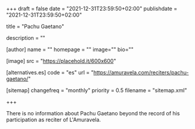 +++
draft = false
date = "2021-12-31T23:59:50+02:00"
publishdate = "2021-12-31T23:59:50+02:00"

title = "Pachu Gaetano"

description = ""

[author]
    name = ""
    homepage = ""
    image=""
    bio=""

[image]
    src = "https://placehold.it/600x600"

[alternatives.es]
    code = "es"
    url = "https://amuravela.com/reciters/pachu-gaetano/"

[sitemap]
  changefreq = "monthly"
  priority = 0.5
  filename = "sitemap.xml"


+++

There is no information about Pachu Gaetano beyond the record of his participation as reciter of L'Amuravela.